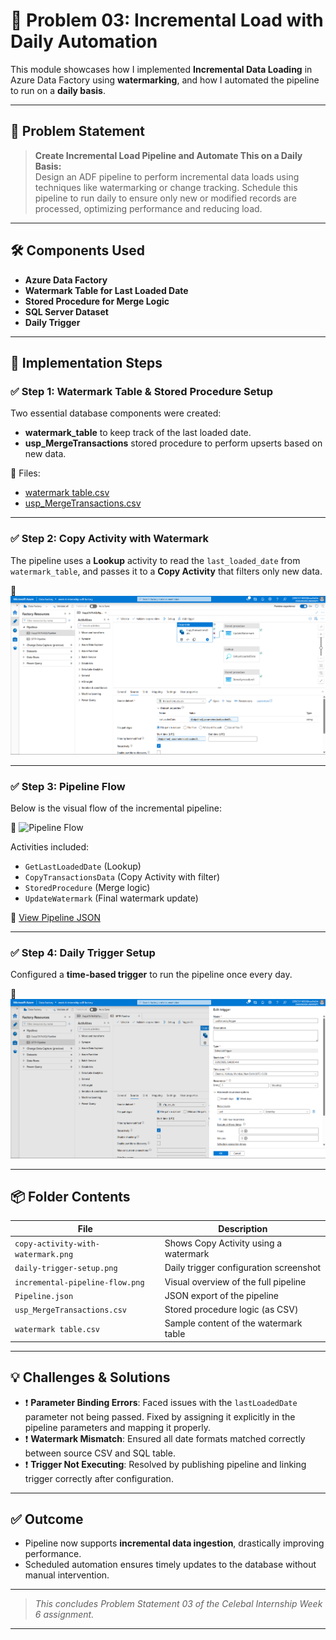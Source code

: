 # 🔁 Problem 03: Incremental Load with Daily Automation

This module showcases how I implemented **Incremental Data Loading** in Azure Data Factory using **watermarking**, and how I automated the pipeline to run on a **daily basis**.

---

## 📌 Problem Statement

> **Create Incremental Load Pipeline and Automate This on a Daily Basis:**  
Design an ADF pipeline to perform incremental data loads using techniques like watermarking or change tracking. Schedule this pipeline to run daily to ensure only new or modified records are processed, optimizing performance and reducing load.

---

## 🛠️ Components Used

- **Azure Data Factory**
- **Watermark Table for Last Loaded Date**
- **Stored Procedure for Merge Logic**
- **SQL Server Dataset**
- **Daily Trigger**

---

## 🔧 Implementation Steps

### ✅ Step 1: Watermark Table & Stored Procedure Setup

Two essential database components were created:

- **watermark_table** to keep track of the last loaded date.
- **usp_MergeTransactions** stored procedure to perform upserts based on new data.

📎 Files:
- [watermark table.csv](./watermark%20table.csv)
- [usp_MergeTransactions.csv](./usp_MergeTransactions.csv)

---

### ✅ Step 2: Copy Activity with Watermark

The pipeline uses a **Lookup** activity to read the `last_loaded_date` from `watermark_table`, and passes it to a **Copy Activity** that filters only new data.

📸 ![Copy Activity with Watermark](./copy-activity-with-watermark.png)

---

### ✅ Step 3: Pipeline Flow

Below is the visual flow of the incremental pipeline:

📸 ![Pipeline Flow](./incremental-pipeline-flow.png)

Activities included:
- `GetLastLoadedDate` (Lookup)
- `CopyTransactionsData` (Copy Activity with filter)
- `StoredProcedure` (Merge logic)
- `UpdateWatermark` (Final watermark update)

📝 [View Pipeline JSON](./Pipeline.json)

---

### ✅ Step 4: Daily Trigger Setup

Configured a **time-based trigger** to run the pipeline once every day.

📸 ![Daily Trigger Setup](./daily-trigger-setup.png)

---

## 📦 Folder Contents

| File | Description |
|------|-------------|
| `copy-activity-with-watermark.png` | Shows Copy Activity using a watermark |
| `daily-trigger-setup.png` | Daily trigger configuration screenshot |
| `incremental-pipeline-flow.png` | Visual overview of the full pipeline |
| `Pipeline.json` | JSON export of the pipeline |
| `usp_MergeTransactions.csv` | Stored procedure logic (as CSV) |
| `watermark table.csv` | Sample content of the watermark table |

---

## 💡 Challenges & Solutions

- ❗ **Parameter Binding Errors**: Faced issues with the `lastLoadedDate` parameter not being passed. Fixed by assigning it explicitly in the pipeline parameters and mapping it properly.
- ❗ **Watermark Mismatch**: Ensured all date formats matched correctly between source CSV and SQL table.
- ❗ **Trigger Not Executing**: Resolved by publishing pipeline and linking trigger correctly after configuration.

---

## ✅ Outcome

- Pipeline now supports **incremental data ingestion**, drastically improving performance.
- Scheduled automation ensures timely updates to the database without manual intervention.

---

> _This concludes Problem Statement 03 of the Celebal Internship Week 6 assignment._

---
